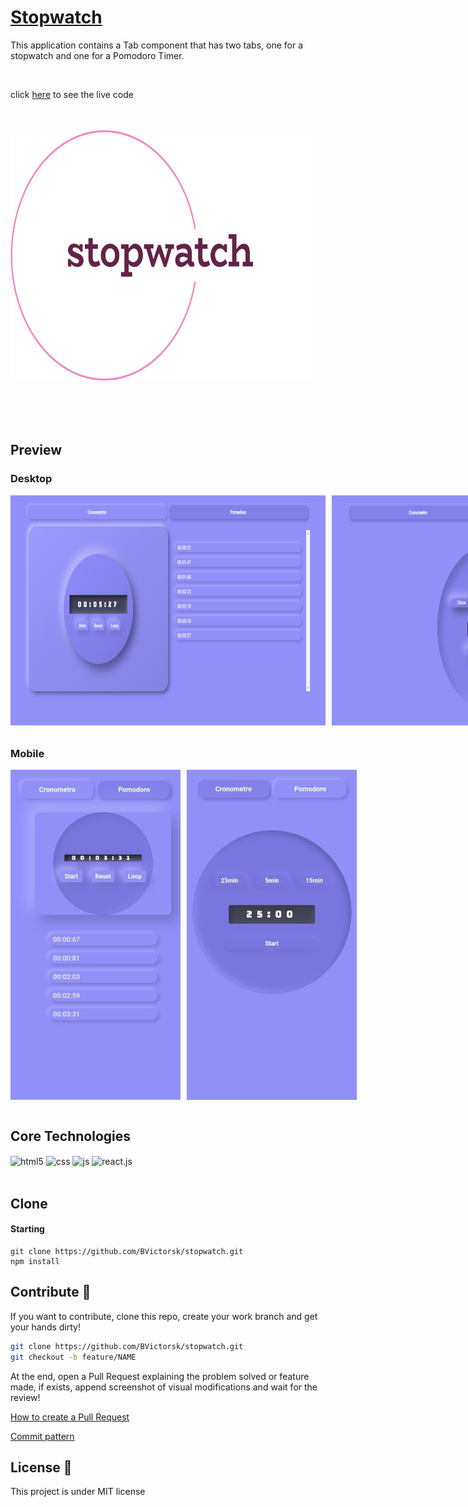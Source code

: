 <h1>
  <a href="stopwatch-pomodoro.web.app/">Stopwatch</a>
</h1>
<p>This application contains a Tab component that has two tabs, one for a stopwatch and one for a Pomodoro Timer.</p>
<br/>
<p>click <a href="stopwatch-pomodoro.web.app/">here</a> to see the live code</p>

<div style="display: flex">
<img src="./src/Assets/stopwatch.png" alt="gif" style="width: 30rem; height: 25rem; margin-top: 35px;margin-bottom: 70px">
</div>

## Preview

### Desktop
<div style="display: flex; justify-content: flex-start; gap: 10px; margin-top: 15px; margin-bottom: 35px">
<img src="./src/Assets/desktopV-stopwatch.PNG" alt="img" style="width: 35rem; height: 23rem">
<img src="./src/Assets/desktopv-pomodoro.PNG" alt="img" style="width: 35rem; height: 23rem">
</div>

### Mobile
<div style="display: flex; justify-content: flex-start; gap: 10px;">
<img src="./src/Assets/mobilev-stopwatch.jpg" alt="img" style="width: 17rem; height: 33rem">
<img src="./src/Assets/mobilev-pomodoro.jpg" alt="img" style="width: 17rem; height: 33rem">
</div>

<br/>

## Core Technologies
<div style="display: inline_block">
  <img align="center" alt="html5" src="https://img.shields.io/badge/HTML5-FF5900?style=for-the-badge&logo=html5&logoColor=white" />
  <img align="center" alt="css" src="https://img.shields.io/badge/CSS3-009DEB?style=for-the-badge&logo=css3&logoColor=white" />
  <img align="center" alt="js" src="https://img.shields.io/badge/JavaScript-F7DF1E?style=for-the-badge&logo=javascript&logoColor=black" />
  <img align="center" alt="react.js" src="https://img.shields.io/badge/React-20232A?style=for-the-badge&logo=react&logoColor=61DAFB" />
</div>
<br/>


<h2 id="clone">Clone</h2>

<h4>Starting</h4>

```
git clone https://github.com/BVictorsk/stopwatch.git
npm install
```


<h2 id="contribute">Contribute 🚀</h2>

If you want to contribute, clone this repo, create your work branch and get your hands dirty!

```bash
git clone https://github.com/BVictorsk/stopwatch.git
git checkout -b feature/NAME
```

 At the end, open a Pull Request explaining the problem solved or feature made, if exists, append screenshot of visual modifications and wait for the review!

[How to create a Pull Request](https://www.atlassian.com/br/git/tutorials/making-a-pull-request)

[Commit pattern](https://gist.github.com/joshbuchea/6f47e86d2510bce28f8e7f42ae84c716)


<h2 id="license">License 📃 </h2>

This project is under MIT license